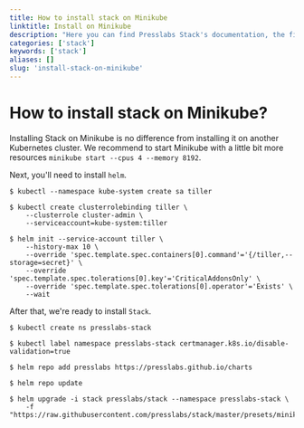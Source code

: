 ```yaml
---
title: How to install stack on Minikube
linktitle: Install on Minikube
description: "Here you can find Presslabs Stack's documentation, the first open-source serverless hosting platform that bridges two major technologies: WordPress and Kubernetes."
categories: ['stack']
keywords: ['stack']
aliases: []
slug: 'install-stack-on-minikube'
---
```


# How to install stack on Minikube?

Installing Stack on Minikube is no difference from installing it on another Kubernetes cluster.
We recommend to start Minikube with a little bit more resources `minikube start --cpus 4 --memory 8192`.

Next, you'll need to install `helm`.

``` shell
$ kubectl --namespace kube-system create sa tiller

$ kubectl create clusterrolebinding tiller \
    --clusterrole cluster-admin \
    --serviceaccount=kube-system:tiller

$ helm init --service-account tiller \
    --history-max 10 \
    --override 'spec.template.spec.containers[0].command'='{/tiller,--storage=secret}' \
    --override 'spec.template.spec.tolerations[0].key'='CriticalAddonsOnly' \
    --override 'spec.template.spec.tolerations[0].operator'='Exists' \
    --wait
```

After that, we're ready to install `Stack`.

``` shell
$ kubectl create ns presslabs-stack

$ kubectl label namespace presslabs-stack certmanager.k8s.io/disable-validation=true

$ helm repo add presslabs https://presslabs.github.io/charts

$ helm repo update

$ helm upgrade -i stack presslabs/stack --namespace presslabs-stack \
    -f "https://raw.githubusercontent.com/presslabs/stack/master/presets/minikube.yaml"
```
